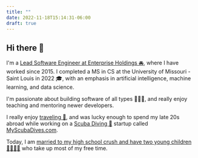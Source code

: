 ```yaml
---
title: ""
date: 2022-11-18T15:14:31-06:00
draft: true
---
```


## Hi there 👋

I'm a [Lead Software Engineer at Enterprise Holdings 🚘](https://www.linkedin.com/in/samtihen/), where I have worked since 2015. I completed a MS in CS at the University of Missouri - Saint Louis in 2022 🎓, with an emphasis in artificial intelligence, machine learning, and data science.

I'm passionate about building software of all types 🧑🏻‍💻, and really enjoy teaching and mentoring newer developers.

I really enjoy [traveling 🧳](https://www.deviantart.com/samtihen), and was lucky enough to spend my late 20s abroad while working on a [Scuba Diving 🤿](https://www.youtube.com/watch?v=3j4-ncvzolA) startup called [MyScubaDives.com](http://www.myscubadives.com).

Today, I am [married to my high school crush and have two young children 👨‍👩‍👦‍👦](https://www.flickr.com/people/samtihen/) who take up most of my free time.